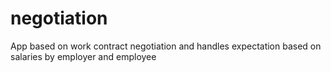 # negotiation
App based on work contract negotiation and handles expectation based on salaries by employer and employee 

